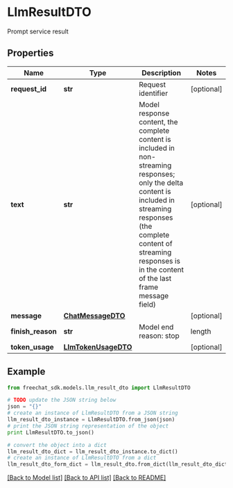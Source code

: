 # LlmResultDTO

Prompt service result

## Properties

Name | Type | Description | Notes
------------ | ------------- | ------------- | -------------
**request_id** | **str** | Request identifier | [optional] 
**text** | **str** | Model response content, the complete content is included in non-streaming responses; only the delta content is included in streaming responses (the complete content of streaming responses is in the content of the last frame message field) | [optional] 
**message** | [**ChatMessageDTO**](ChatMessageDTO.md) |  | [optional] 
**finish_reason** | **str** | Model end reason: stop | length | tool_execution | content_filter | [optional] 
**token_usage** | [**LlmTokenUsageDTO**](LlmTokenUsageDTO.md) |  | [optional] 

## Example

```python
from freechat_sdk.models.llm_result_dto import LlmResultDTO

# TODO update the JSON string below
json = "{}"
# create an instance of LlmResultDTO from a JSON string
llm_result_dto_instance = LlmResultDTO.from_json(json)
# print the JSON string representation of the object
print LlmResultDTO.to_json()

# convert the object into a dict
llm_result_dto_dict = llm_result_dto_instance.to_dict()
# create an instance of LlmResultDTO from a dict
llm_result_dto_form_dict = llm_result_dto.from_dict(llm_result_dto_dict)
```
[[Back to Model list]](../README.md#documentation-for-models) [[Back to API list]](../README.md#documentation-for-api-endpoints) [[Back to README]](../README.md)


